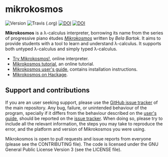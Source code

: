 # mikrokosmos

![Version](https://img.shields.io/badge/version-0.8.1-blue.svg)
![Travis (.org)](https://img.shields.io/travis/mroman42/mikrokosmos.svg)
[![DOI](https://zenodo.org/badge/DOI/10.5281/zenodo.1470226.svg)](https://doi.org/10.5281/zenodo.1470226)
[![DOI](https://jose.theoj.org/papers/10.21105/jose.00029/status.svg)](https://doi.org/10.21105/jose.00029)


**Mikrokosmos** is a λ-calculus interpreter, borrowing its name from the series of
progressive piano études *[Mikrokosmos](https://www.youtube.com/watch?v=VEsMk3DAzWM)* written by *Bela Bartok*. 
It aims to provide students with a tool to learn and understand λ-calculus. It supports both untyped λ-calculus 
and simply typed λ-calculus.

 * [Try Mikrokosmos!](https://mroman42.github.io/mikrokosmos/), online interpreter.
 * [Mikrokosmos tutorial](https://mroman42.github.io/mikrokosmos/tutorial.html), an online tutorial.
 * [Mikrokosmos user's guide](https://mroman42.github.io/mikrokosmos/userguide.html), contains installation instructions.
 * [Mikrokosmos on Hackage](https://hackage.haskell.org/package/mikrokosmos).

## Support and contributions

If you are an user seeking support, please use the 
[GitHub issue tracker](https://github.com/mroman42/mikrokosmos/issues) 
of the main repository.  Any bug, failure, or unintended behaviour of the program, specially if
it differs from the behaviour described on the [user's guide](https://mroman42.github.io/mikrokosmos/userguide.html),
should be reported on the [issue tracker](https://github.com/mroman42/mikrokosmos/issues).
When doing so, please try to include all the relevant information, the
steps you may take to reproduce the error, and the platform and version
of Mikrokosmos you were using.

Mikrokosmos is open to pull requests and issue reports from everyone
(please see the CONTRIBUTING file).  The code is licensed under the GNU
General Public License Version 3 (see the LICENSE file).
